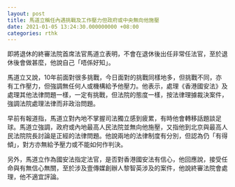 ```yaml
---
layout: post
title: 馬道立稱任內遇挑戰及工作壓力但政府或中央無向他施壓
date: 2021-01-05 13:24:30.000000000 +08:00
categories: rthk
---
```


即將退休的終審法院首席法官馬道立表明，不會在退休後出任非常任法官，至於退休後會做甚麼，他說自己「唔係好知」。

馬道立又說，10年前面對很多挑戰，今日面對的挑戰同樣地多，但挑戰不同，亦有工作壓力，但強調無任何人或機構給予他壓力。他表示，處理《香港國安法》及處理其他法律問題一樣，一定有挑戰，但法院的態度一樣，按法律理據裁決案件，強調法院處理法律而非政治問題。

早前有報道指，馬道立對內地不掌握司法獨立感到疲累，有時他會轉移話題談足球。馬道立強調，政府或內地最高人民法院並無向他施壓，又指他到北京與最高人民法院院長討論是正經的法律問題。他說兩地的法律制度有分別，但認為仍「有得傾」，對方亦無給予壓力或不能如何作判決。

另外，馬道立作為國安法指定法官，是否對香港國安法有信心，他回應說，接受任命與有無信心無關，至於涉及壹傳媒創辦人黎智英涉及的案件，他說終審法院會處理，他不適宜評論。
